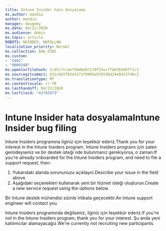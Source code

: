 ```yaml
---
title: Intune Insider hata dosyalama
ms.author: mandia
author: mandia
manager: dougeby
ms.date: 04/21/2020
ms.audience: Admin
ms.topic: article
ROBOTS: NOINDEX, NOFOLLOW
localization_priority: Normal
ms.collection: Adm_O365
ms.custom:
- "2402"
- "9000348"
ms.openlocfilehash: 1c95c7cc4e758d649717df25ecffb87650dff1c3
ms.sourcegitcommit: 631cbb5f03e5371f0995e976536d24e9d13746c3
ms.translationtype: MT
ms.contentlocale: tr-TR
ms.lasthandoff: 04/22/2020
ms.locfileid: "43765973"
---
```

# <a name="intune-insider-bug-filing"></a><span data-ttu-id="a3ee6-102">Intune Insider hata dosyalama</span><span class="sxs-lookup"><span data-stu-id="a3ee6-102">Intune Insider bug filing</span></span>

<span data-ttu-id="a3ee6-103">Intune Insiders programına ilginiz için teşekkür ederiz.</span><span class="sxs-lookup"><span data-stu-id="a3ee6-103">Thank you for your interest in the Intune Insiders program.</span></span> <span data-ttu-id="a3ee6-104">Intune Insiders programı için zaten gemideyseniz ve bir destek isteği nde bulunmanız gerekiyorsa, o zaman:</span><span class="sxs-lookup"><span data-stu-id="a3ee6-104">If you're already onboarded for the Intune Insiders program, and need to file a support request, then:</span></span>

1. <span data-ttu-id="a3ee6-105">Yukarıdaki alanda sorununuzu açıklayın.</span><span class="sxs-lookup"><span data-stu-id="a3ee6-105">Describe your issue in the field above.</span></span>
2. <span data-ttu-id="a3ee6-106">Aşağıdaki seçenekleri kullanarak yeni bir hizmet isteği oluşturun.</span><span class="sxs-lookup"><span data-stu-id="a3ee6-106">Create a new service request using the options below.</span></span>

<span data-ttu-id="a3ee6-107">Bir Intune destek mühendisi sizinle irtibata geçecektir.</span><span class="sxs-lookup"><span data-stu-id="a3ee6-107">An Intune support engineer will contact you.</span></span>

<span data-ttu-id="a3ee6-108">Intune Insiders programında değilseniz, ilginiz için teşekkür ederiz.</span><span class="sxs-lookup"><span data-stu-id="a3ee6-108">If you're not in the Intune Insiders program, thank you for your interest.</span></span> <span data-ttu-id="a3ee6-109">Şu anda yeni katılımcılar alamayacağız.</span><span class="sxs-lookup"><span data-stu-id="a3ee6-109">We're currently not recruiting new participants.</span></span>
